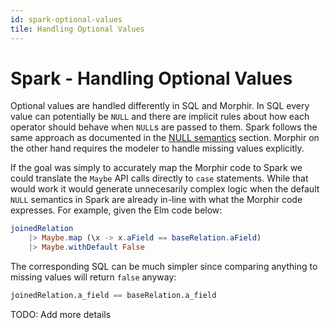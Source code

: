 ```yaml
---
id: spark-optional-values
tile: Handling Optional Values
---
```


# Spark - Handling Optional Values

Optional values are handled differently in SQL and Morphir. In SQL every value can potentially be `NULL` and there are implicit rules about how each operator should behave when `NULL`s are passed to them. Spark follows the same approach as documented in the [NULL semantics](https://spark.apache.org/docs/latest/sql-ref-null-semantics.html) section. Morphir on the other hand requires the modeler to handle missing values explicitly. 

If the goal was simply to accurately map the Morphir code to Spark we could translate the `Maybe` API calls directly to `case` statements. While that would work it would generate unnecesarily complex logic when the default `NULL` semantics in Spark are already in-line with what the Morphir code expresses. For example, given the Elm code below:

```elm
joinedRelation 
    |> Maybe.map (\x -> x.aField == baseRelation.aField) 
    |> Maybe.withDefault False
```

The corresponding SQL can be much simpler since comparing anything to missing values will return `false` anyway: 

```sql
joinedRelation.a_field == baseRelation.a_field
```

TODO: Add more details